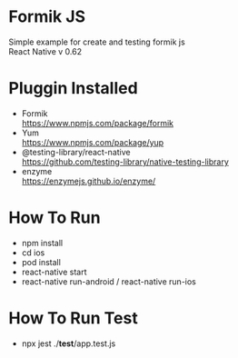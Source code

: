 # Formik JS
Simple example for create and testing formik js <br/>
React Native v 0.62

# Pluggin Installed
- Formik <br/>
https://www.npmjs.com/package/formik
- Yum <br/>
https://www.npmjs.com/package/yup
- @testing-library/react-native <br/>
https://github.com/testing-library/native-testing-library
- enzyme <br/>
https://enzymejs.github.io/enzyme/

# How To Run
- npm install
- cd ios 
- pod install
- react-native start
- react-native run-android / react-native run-ios

# How To Run Test
- npx jest ./__test__/app.test.js
